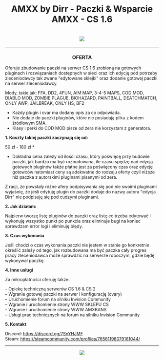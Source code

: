 <div>
<h1 align="center"><p></p>AMXX by Dirr - Paczki & Wsparcie AMXX - CS 1.6<p></p></h1>
<h1 align="center"><img src="LINK SCREEN"></img></h1>

-------

<h3 align="center">OFERTA</h3>

<p align="left">Oferuje zbudowanie paczki na serwer CS 1.6 zrobioną na gotowych pluginach i rozwiązaniach dostępnych w sieci oraz ich edycję pod potrzeby zleceniodawcy tak zwane "edytowane sklejki" 
oraz dodanie gotowej paczki na serwer zleceniodawcy.

Mody, takie jak: FFA, DD2, 4FUN, AIM MAP, 3-4-5 MAPS, COD MOD, DIABLO MOD, ZOMBIE PLAGUE, BIOHAZARD, PAINTBALL, DEATCHMATCH, ONLY AWP, JAILBREAK, ONLY HS, BF2

- Każdy plugin i cvar ma dodany opis za co odpowiada.<br>
- Nie dodaje do paczki pluginów, które nie posiadają pliku z kodem źródłowym SMA.<br>
- Klasy i perki do COD MOD pisze od zera nie korzystam z generatora. 


<b>1. Koszty takiej paczki zaczynają się od:</b>

50 zł - 180 zł *

* Dokładna cena zależy od ilości czasu, który poświęcę przy budowie paczki, jak bardzo ma być rozbudowana, ile czasu spędzę nad edycją gotowych pluginów także płatne jest za poświęcony czas oraz edycję gotowców natomiast ceny są adekwatne do rodzaju oferty czyli niższe niż paczka z autorskimi pluginami pisanymi od zera.

Z racji, że powstały różne afery podpisywania się pod nie swoimi pluginami wyjaśnię, że jeśli edytuję plugin do paczki dodaje do nazwy autora "edycja Dirr" nie podpisuję się pod cudzymi pluginami.

<b>2. Jak działam:</b>

Najpierw tworzę listę pluginów do paczki oraz listę co trzeba edytować i wykonuję wszystko punkt po punkcie oraz eliminuje bugi na koniec sprawdzam error logi i eliminuję błędy.

<b>3. Czas wykonania</b>

Jeśli chodzi o czas wykonania paczki nie jestem w stanie go konkretnie określić zależy od tego, jak rozbudowana ma być paczka cały progres pracy zleceniodawca może sprawdzić na serwerze roboczym, gdzie będę wykonywał paczkę.

<b>4. Inne usługi</b>

Za mikropłatności oferuję także:

– Opiekę techniczną serwerów CS 1.6 & CS 2<br>
– Wgranie gotowej paczki na serwer i konfigurację (cvary)<br>
– Uruchomienie forum na silniku Invision Community<br>
– Wgranie i uruchomienie strony WWW SKLEPU CS<br>
– Wgranie i uruchomienie strony WWW AMXBANS<br>
– Usługi prac technicznych na forum na silniku Invision Community


<b>5. Kontakt</b>

Discord: https://discord.gg/7SnYHJMF<br>
Steam: https://steamcommunity.com/profiles/76561198079161044/</p>


-------

  
<p align="center"><a href="https://discord.gg/7SnYHJMF"><img src="https://discord.com/api/guilds/1321491683401273406/widget.png?style=banner1"></a></p>

</div>
